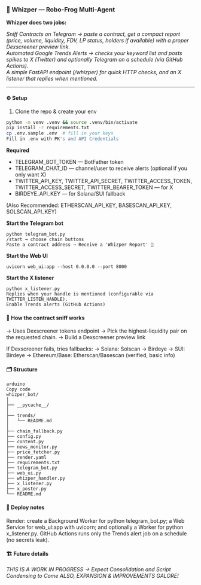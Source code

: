### 🐸 Whizper — Robo-Frog Multi-Agent  
**Whizper does two jobs:**

*Sniff Contracts on Telegram → paste a contract, get a compact report (price, volume, liquidity, FDV, LP status, holders if available) with a proper Dexscreener preview link.  
Automated Google Trends Alerts → checks your keyword list and posts spikes to X (Twitter) and optionally Telegram on a schedule (via GitHub Actions).  
A simple FastAPI endpoint (/whizper) for quick HTTP checks, and an X listener that replies when mentioned.*

---

#### ⚙️ Setup  
1) Clone the repo & create your env  
```bash
python -m venv .venv && source .venv/bin/activate  
pip install -r requirements.txt  
cp .env.sample .env  # fill in your keys
Fill in .env with PK's and API Credentials

```
**Required**

- TELEGRAM_BOT_TOKEN — BotFather token
- TELEGRAM_CHAT_ID — channel/user to receive alerts (optional if you only want X)
- TWITTER_API_KEY, TWITTER_API_SECRET, TWITTER_ACCESS_TOKEN, TWITTER_ACCESS_SECRET, TWITTER_BEARER_TOKEN — for X
- BIRDEYE_API_KEY — for Solana/SUI fallback

(Also Recommended: ETHERSCAN_API_KEY, BASESCAN_API_KEY, SOLSCAN_API_KEY)

**Start the Telegram bot**
```
python telegram_bot.py
/start → choose chain buttons
Paste a contract address → Receive a 'Whizper Report' 🐸
```
**Start the Web UI**
```
uvicorn web_ui:app --host 0.0.0.0 --port 8000
```
**Start the X listener**
```
python x_listener.py
Replies when your handle is mentioned (configurable via TWITTER_LISTEN_HANDLE).
Enable Trends alerts (GitHub Actions)
```

#### 🧠 How the contract sniff works

→ Uses Dexscreener tokens endpoint
→ Pick the highest-liquidity pair on the requested chain.
→ Build a Dexscreener preview link

If Dexscreener fails, tries fallbacks:
→ Solana: Solscan → Birdeye
→ SUI: Birdeye
→ Ethereum/Base: Etherscan/Basescan (verified, basic info)

#### 🗂 Structure

````
arduino
Copy code
whizper_bot/
│
├── __pycache__/  
│
├── trends/  
│   └── README.md  
│
├── chain_fallback.py  
├── config.py  
├── content.py  
├── news_monitor.py  
├── price_fetcher.py  
├── render.yaml  
├── requirements.txt  
├── telegram_bot.py  
├── web_ui.py  
├── whizper_handler.py  
├── x_listener.py  
├── x_poster.py  
└── README.md
````

#### 🚀 **Deploy notes**
Render: create a Background Worker for python telegram_bot.py; a Web Service for web_ui:app with uvicorn; and optionally a Worker for python x_listener.py.
GitHub Actions runs only the Trends alert job on a schedule (no secrets leak).

#### 🏗️ **Future details**
*THIS IS A WORK IN PROGRESS → Expect Consolidation and Script Condensing to Come
ALSO, EXPANSION & IMPROVEMENTS GALORE!*
